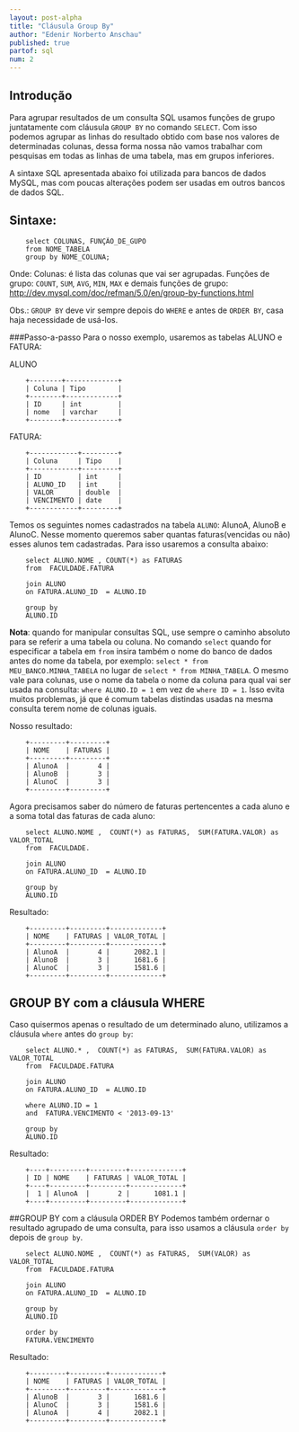```yaml
---
layout: post-alpha
title: "Cláusula Group By"
author: "Edenir Norberto Anschau"
published: true
partof: sql
num: 2
---
```


## Introdução
Para agrupar resultados de um consulta SQL usamos funções de grupo juntatamente com cláusula `GROUP BY` no comando
`SELECT`.  Com isso podemos agrupar as linhas do resultado obtido com base nos valores de determinadas colunas, dessa
forma nossa não vamos trabalhar com pesquisas em todas as linhas de uma tabela, mas em grupos inferiores.

A sintaxe SQL apresentada abaixo foi utilizada para bancos de dados MySQL, mas com poucas alterações podem ser usadas em outros bancos
de dados SQL.

## Sintaxe:


		select COLUNAS, FUNÇÃO_DE_GUPO
		from NOME_TABELA
		group by NOME_COLUNA;

Onde: 
Colunas: é lista das colunas que vai ser agrupadas. 
Funções de grupo:  `COUNT`, `SUM`, `AVG`, `MIN`, `MAX` e demais funções de grupo: http://dev.mysql.com/doc/refman/5.0/en/group-by-functions.html


Obs.: `GROUP BY` deve vir sempre depois do `WHERE`  e antes de `ORDER BY`, casa haja necessidade de usá-los.


###Passo-a-passo
Para o nosso exemplo, usaremos as tabelas ALUNO e FATURA:

ALUNO

		+--------+-------------+
		| Coluna | Tipo        |
		+--------+-------------+
		| ID     | int         |
		| nome   | varchar     |
		+--------+-------------+


FATURA:

		+------------+---------+
		| Coluna     | Tipo    |
		+------------+---------+
		| ID         | int     |
		| ALUNO_ID   | int     |
		| VALOR      | double  |
		| VENCIMENTO | date    |
		+------------+---------+


Temos os seguintes nomes cadastrados na tabela `ALUNO`: AlunoA, AlunoB e AlunoC.
Nesse momento queremos saber quantas faturas(vencidas ou não) esses alunos tem cadastradas. Para isso usaremos a consulta abaixo:


		select ALUNO.NOME , COUNT(*) as FATURAS
		from  FACULDADE.FATURA

		join ALUNO
		on FATURA.ALUNO_ID  = ALUNO.ID

		group by 
		ALUNO.ID

__Nota__: quando for manipular consultas SQL, use sempre o caminho absoluto para se referir a uma tabela ou coluna. No comando `select`
quando for especificar a tabela em `from` insira também o nome do banco de dados antes do nome da tabela, por exemplo:
`select * from MEU_BANCO.MINHA_TABELA` no lugar de `select * from MINHA_TABELA`. O mesmo vale para colunas, use o nome da tabela o nome
da coluna para qual vai ser usada na consulta: `where ALUNO.ID = 1` em vez de `where ID = 1`. Isso evita muitos problemas, já que é comum 
tabelas distindas usadas na mesma consulta terem nome de colunas iguais. 


Nosso resultado:

		+---------+---------+
		| NOME    | FATURAS |
		+---------+---------+
		| AlunoA  |       4 |
		| AlunoB  |       3 |
		| AlunoC  |       3 |
		+---------+---------+


Agora precisamos saber do número de faturas pertencentes a cada aluno e a soma total das faturas de cada aluno:

		select ALUNO.NOME ,  COUNT(*) as FATURAS,  SUM(FATURA.VALOR) as VALOR_TOTAL
		from  FACULDADE.

		join ALUNO
		on FATURA.ALUNO_ID  = ALUNO.ID

		group by 
		ALUNO.ID


Resultado: 

		+---------+---------+-------------+
		| NOME    | FATURAS | VALOR_TOTAL |
		+---------+---------+-------------+
		| AlunoA  |       4 |      2082.1 |
		| AlunoB  |       3 |      1681.6 |
		| AlunoC  |       3 |      1581.6 |
		+---------+---------+-------------+


## GROUP BY com a cláusula WHERE
Caso quisermos apenas o resultado de um determinado aluno, utilizamos a cláusula `where` antes
do `group by`:

		select ALUNO.* ,  COUNT(*) as FATURAS,  SUM(FATURA.VALOR) as VALOR_TOTAL
		from  FACULDADE.FATURA

		join ALUNO
		on FATURA.ALUNO_ID  = ALUNO.ID

		where ALUNO.ID = 1
		and  FATURA.VENCIMENTO < '2013-09-13'

		group by 
		ALUNO.ID


Resultado:

		+----+---------+---------+-------------+
		| ID | NOME    | FATURAS | VALOR_TOTAL |
		+----+---------+---------+-------------+
		|  1 | AlunoA  |       2 |      1081.1 |
		+----+---------+---------+-------------+ 


##GROUP BY com a cláusula ORDER BY
Podemos também ordernar o resultado agrupado de uma consulta, para isso usamos a cláusula `order by` depois de `group by`.

		select ALUNO.NOME ,  COUNT(*) as FATURAS,  SUM(VALOR) as VALOR_TOTAL
		from  FACULDADE.FATURA

		join ALUNO
		on FATURA.ALUNO_ID  = ALUNO.ID

		group by 
		ALUNO.ID

		order by
		FATURA.VENCIMENTO

Resultado:

		+---------+---------+-------------+
		| NOME    | FATURAS | VALOR_TOTAL |
		+---------+---------+-------------+
		| AlunoB  |       3 |      1681.6 |
		| AlunoC  |       3 |      1581.6 |
		| AlunoA  |       4 |      2082.1 |
		+---------+---------+-------------+
